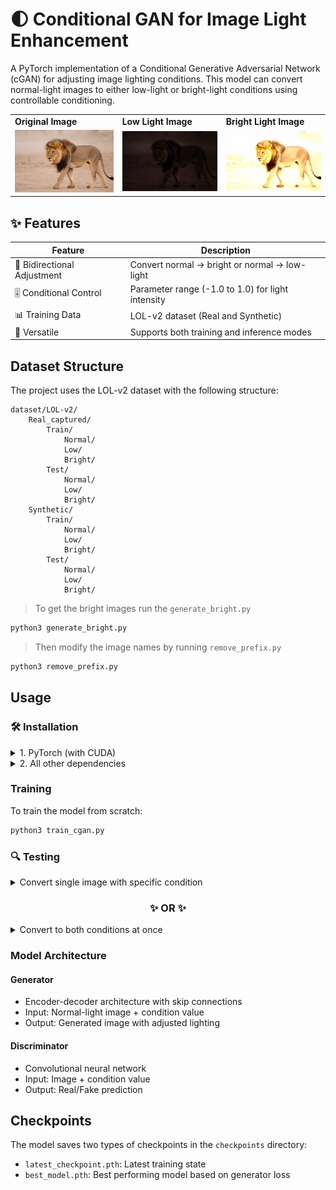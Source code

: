 # 🌓 Conditional GAN for Image Light Enhancement

A PyTorch implementation of a Conditional Generative Adversarial Network (cGAN) for adjusting image lighting conditions. This model can convert normal-light images to either low-light or bright-light conditions using controllable conditioning.

<div align="center">
  <table>
    <tr>
      <td><b>Original Image</b></td>
      <td><b>Low Light Image</b></td>
      <td><b>Bright Light Image</b></td>
    </tr>
    <tr>
      <td><img src="sample/lion.jpeg" alt="Original Image" width="250"/></td>
      <td><img src="sample/low_lion.jpeg" alt="Low Light Image" width="250"/></td>
      <td><img src="sample/bright_lion.jpeg" alt="Bright Light Image" width="250"/></td>
    </tr>
  </table>
</div>

## ✨ Features

<div align="center">

| Feature | Description |
|---------|------------|
| 🔄 Bidirectional Adjustment | Convert normal → bright or normal → low-light |
| 🎚️ Conditional Control | Parameter range (-1.0 to 1.0) for light intensity |
| 📊 Training Data | LOL-v2 dataset (Real and Synthetic) |
| 🚀 Versatile | Supports both training and inference modes |

</div>

## Dataset Structure

The project uses the LOL-v2 dataset with the following structure:
```
dataset/LOL-v2/
    Real_captured/
        Train/
            Normal/
            Low/
            Bright/
        Test/
            Normal/
            Low/
            Bright/
    Synthetic/
        Train/
            Normal/
            Low/
            Bright/
        Test/
            Normal/
            Low/
            Bright/
```

> To get the bright images run the `generate_bright.py`

```bash
python3 generate_bright.py
```

> Then modify the image names by running `remove_prefix.py`
```bash
python3 remove_prefix.py
```

## Usage

### 🛠️ Installation

<details>
<summary>1. PyTorch (with CUDA)</summary>

```bash
pip install torch torchvision --index-url https://download.pytorch.org/whl/cu124
```
</details>

<details>
<summary>2. All other dependencies</summary>

```bash
pip install -r requirements.txt
```
</details>

### Training

To train the model from scratch:

```bash
python3 train_cgan.py
```

### 🔍 Testing

<details>
<summary>Convert single image with specific condition</summary>

```bash
# Convert to bright image
python3 test_cgan.py --input path/to/normal/image.jpg --output output/bright_image.jpg --condition 1.0

# Convert to low-light image
python3 test_cgan.py --input path/to/normal/image.jpg --output output/low_image.jpg --condition -1.0
```
</details>

<h3 align="center">✨ OR ✨</h3>

<details>
<summary>Convert to both conditions at once</summary>

```bash
python3 single_image_convert.py --input sample/lion.jpeg --output-dir output --model checkpoints/best_model.pth
```
</details>

### Model Architecture

#### Generator
- Encoder-decoder architecture with skip connections
- Input: Normal-light image + condition value
- Output: Generated image with adjusted lighting

#### Discriminator
- Convolutional neural network
- Input: Image + condition value
- Output: Real/Fake prediction

## Checkpoints

The model saves two types of checkpoints in the `checkpoints` directory:
- `latest_checkpoint.pth`: Latest training state
- `best_model.pth`: Best performing model based on generator loss
